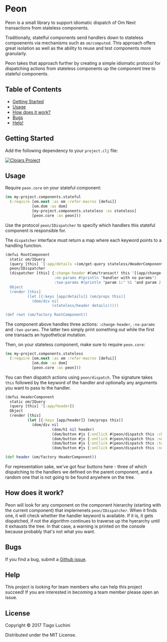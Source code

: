 # Peon

Peon is a small library to support idiomatic dispatch of Om Next transactions from
stateless components.

Traditionally, statelful components send handlers down to stateless compoenents via 
mechanisms such as `om/computed`. This approach offers great isolation as well as the
ability to reuse and test components more granularly.

Peon takes that approach further by creating a simple idiomatic protocol for dispatching
actions from stateless components up the component tree to stateful components.

## Table of Contents

* [Getting Started](#getting-started)
* [Usage](#usage)
* [How does it work?](#how-does-it-work)
* [Bugs](#bugs)
* [Help!](#help)

## Getting Started

Add the following dependency to your `project.clj` file:

[![Clojars Project](http://clojars.org/luchiniatwork/peon/latest-version.svg)](http://clojars.org/luchiniatwork/peon)

## Usage

Require `peon.core` on your stateful component:

```clojure
(ns my-project.components.stateful
  (:require [om.next :as om :refer-macros [defui]]
            [om.dom :as dom]
            [my-project.components.stateless :as stateless]
            [peon.core :as peon]))
```

Use the protocol `peon/IDispatcher` to specify which handlers this stateful component is
responsible for.

The `dispatcher` interface must return a map where each keyword points to a handling
function.

```clojure
(defui RootComponent
  static om/IQuery
  (query [this] `[:app/details ~(om/get-query stateless/HeaderComponent)])
  peon/IDispatcher
  (dispatcher [this] {:change-header #(om/transact! this '[(app/change-details! {:app/header "New header})])
                      :no-params #(println "handler with no params")
                      :two-params #(println "param 1:" %1 "and param 2:" %2)})
  Object
  (render [this]
          (let [{:keys [app/details]} (om/props this)]
            (dom/div nil
                     (stateless/header details)))))

(def root (om/factory RootComponent))
```

The component above handles three actions: `:change-header`, `:no-params` and `:two-params`. The latter two
simply print something out while the first one transacts an hypothetical mutation.

Then, on your stateless component, make sure to require `peon.core`:

```clojure
(ns my-project.components.stateless
  (:require [om.next :as om :refer-macros [defui]]
            [om.dom :as dom]
            [peon.core :as peon]))
```

You can then dispatch actions using `peon/dispatch`. The signature takes `this` followed by the keyword of
the handler and optionally any arguments you want to pass to the handler.

```clojure
(defui HeaderComponent
  static om/IQuery
  (query [this] '[:app/header])
  Object
  (render [this]
          (let [{:keys [app/header]} (om/props this)]
            (dom/div nil
                     (dom/h1 nil header)
                     (dom/button #js {:onClick #(peon/dispatch this :change-header)} "Change header")
                     (dom/button #js {:onClick #(peon/dispatch this :no-params)} "No params")
                     (dom/button #js {:onClick #(peon/dispatch this :two-params "Don't panic!" 42)} "Two params")
                     (dom/button #js {:onClick #(peon/dispatch this :not-found)} "Not found")))))

(def header (om/factory HeaderComponent))
```

For representation sake, we've got four buttons here - three of which dispatching to the handlers we
defined on the parent component, and a random one that is not going to be found anywhere on the tree.

## How does it work?

Peon will look for any component on the component hierarchy (starting with the current component) that
implemenets `peon/IDispatcher`. When it finds one, it will check whether the handler keyword is available.
If it is, it gets dispatched, if not the algorithm continues to traverse up the hyerarchy until it exhausts
the tree. In that case, a warning is printed on the console because probably that's not what you want.

## Bugs

If you find a bug, submit a [Github issue](https://github.com/luchiniatwork/peon/issues).

## Help

This project is looking for team members who can help this project succeed!
If you are interested in becoming a team member please open an issue.

## License

Copyright © 2017 Tiago Luchini

Distributed under the MIT License.
